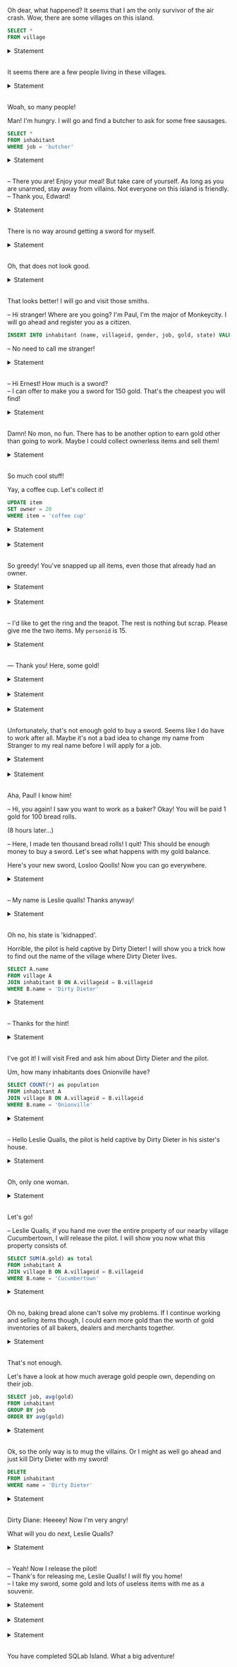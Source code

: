 

Oh dear, what happened? It seems that I am the only survivor of the air crash. Wow, there are some villages on this island.

```sql
SELECT *
FROM village
```

<details><summary>Statement</summary>Copy-paste the previous query. After the star `*`, add a comma and the given formula. Execute the complete query.<br><br>

<table>
    <tr>
        <th>villageid</th>
        <th>name</th>
        <th>chief</th>
        <th>hash</th>
        <th>token</th>
    </tr>
    <tr>
        <td>1</td>
        <td>Monkeycity</td>
        <td>1</td>
        <td>761729108008</td>
        <td>279644058721993</td>
    </tr>
    <tr>
        <td>2</td>
        <td>Cucumbertown</td>
        <td>6</td>
        <td>690325653982</td>
        <td>279644058721993</td>
    </tr>
</table>
Total: 3 rows affected.

</details><br>


It seems there are a few people living in these villages.

<details><summary>Statement</summary>How can you see a list of all inhabitants?<br><br>

<table>
    <tr>
        <th>personid</th>
        <th>name</th>
        <th>villageid</th>
        <th>gender</th>
        <th>job</th>
        <th>gold</th>
        <th>state</th>
        <th>hash</th>
        <th>token</th>
    </tr>
    <tr>
        <td>1</td>
        <td>Paul Bakerman</td>
        <td>1</td>
        <td>m</td>
        <td>baker</td>
        <td>850</td>
        <td>friendly</td>
        <td>894147374131</td>
        <td>130877018053621</td>
    </tr>
    <tr>
        <td>2</td>
        <td>Ernest Perry</td>
        <td>3</td>
        <td>m</td>
        <td>weaponsmith</td>
        <td>280</td>
        <td>friendly</td>
        <td>447643847988</td>
        <td>130877018053621</td>
    </tr>
</table>
Total: 19 rows affected.

</details><br>



Woah, so many people!

Man! I'm hungry. I will go and find a butcher to ask for some free sausages.

```sql
SELECT *
FROM inhabitant
WHERE job = 'butcher'
```

<details><summary>Statement</summary>Copy-paste the previous query, add the given formula, and execute it.<br><br>

<table>
    <tr>
        <th>personid</th>
        <th>name</th>
        <th>villageid</th>
        <th>gender</th>
        <th>job</th>
        <th>gold</th>
        <th>state</th>
        <th>hash</th>
        <th>token</th>
    </tr>
    <tr>
        <td>6</td>
        <td>Gerry Slaughterer</td>
        <td>2</td>
        <td>m</td>
        <td>butcher</td>
        <td>4850</td>
        <td>evil</td>
        <td>200228709826</td>
        <td>279073832771282</td>
    </tr>
    <tr>
        <td>7</td>
        <td>Peter Slaughterer</td>
        <td>3</td>
        <td>m</td>
        <td>butcher</td>
        <td>3250</td>
        <td>evil</td>
        <td>149631755589</td>
        <td>279073832771282</td>
    </tr>
</table>
Total: 4 rows affected.

</details><br>




– There you are! Enjoy your meal! But take care of yourself. As long as you are unarmed, stay away from villains. Not everyone on this island is friendly.  
– Thank you, Edward!

<details><summary>Statement</summary>Okay, let's see who is friendly on this island...<br><br>

<table>
    <tr>
        <th>personid</th>
        <th>name</th>
        <th>villageid</th>
        <th>gender</th>
        <th>job</th>
        <th>gold</th>
        <th>state</th>
        <th>hash</th>
        <th>token</th>
    </tr>
    <tr>
        <td>1</td>
        <td>Paul Bakerman</td>
        <td>1</td>
        <td>m</td>
        <td>baker</td>
        <td>850</td>
        <td>friendly</td>
        <td>894147374131</td>
        <td>50980998180879</td>
    </tr>
    <tr>
        <td>2</td>
        <td>Ernest Perry</td>
        <td>3</td>
        <td>m</td>
        <td>weaponsmith</td>
        <td>280</td>
        <td>friendly</td>
        <td>447643847988</td>
        <td>50980998180879</td>
    </tr>
</table>
Total: 11 rows affected.

</details><br>



There is no way around getting a sword for myself. 

<details><summary>Statement</summary>Now try to find a friendly weaponsmith to forge you one.

_Tip._ You can combine predicates in the `WHERE` clause with `AND`.<br><br>

<table>
    <tr>
        <th>personid</th>
        <th>name</th>
        <th>villageid</th>
        <th>gender</th>
        <th>job</th>
        <th>gold</th>
        <th>state</th>
        <th>hash</th>
        <th>token</th>
    </tr>
    <tr>
        <td>2</td>
        <td>Ernest Perry</td>
        <td>3</td>
        <td>m</td>
        <td>weaponsmith</td>
        <td>280</td>
        <td>friendly</td>
        <td>447643847988</td>
        <td>111873735423475</td>
    </tr>
</table>
Total: 1 row affected.

</details><br>



Oh, that does not look good.

<details><summary>Statement</summary>Maybe other friendly smiths can help you out, e.g. a blacksmith.

_Tip._ Try out: job LIKE '%smith' to find all inhabitants whose job ends with 'smith' (% is a wildcard for any number of characters).<br><br>

<table>
    <tr>
        <th>personid</th>
        <th>name</th>
        <th>villageid</th>
        <th>gender</th>
        <th>job</th>
        <th>gold</th>
        <th>state</th>
        <th>hash</th>
        <th>token</th>
    </tr>
    <tr>
        <td>2</td>
        <td>Ernest Perry</td>
        <td>3</td>
        <td>m</td>
        <td>weaponsmith</td>
        <td>280</td>
        <td>friendly</td>
        <td>447643847988</td>
        <td>71849070099607</td>
    </tr>
    <tr>
        <td>10</td>
        <td>Peter Drummer</td>
        <td>1</td>
        <td>m</td>
        <td>smith</td>
        <td>600</td>
        <td>friendly</td>
        <td>243111385149</td>
        <td>71849070099607</td>
    </tr>
</table>
Total: 3 rows affected.

</details><br>



That looks better! I will go and visit those smiths.

– Hi stranger! Where are you going? I'm Paul, I'm the major of Monkeycity. I will go ahead and register you as a citizen.

```sql
INSERT INTO inhabitant (name, villageid, gender, job, gold, state) VALUES ('Stranger', 1, '?', '?', 0, '?')
```

– No need to call me stranger!

<details><summary>Statement</summary>First, execute the `INSERT` query. Then, look for your personid.

_Tip._ In former queries, the * stands for: all columns. Instead of the star, you can also address one or more columns (separated by a comma) and you will only get the columns you need.<br><br>

<table>
    <tr>
        <th>personid</th>
        <th>token</th>
    </tr>
    <tr>
        <td>20</td>
        <td>30525141563126</td>
    </tr>
</table>
Total: 1 row affected.

</details><br>




– Hi Ernest! How much is a sword?  
– I can offer to make you a sword for 150 gold. That's the cheapest you will find!

<details><summary>Statement</summary>How much gold do you have?<br><br>

<table>
    <tr>
        <th>gold</th>
        <th>token</th>
    </tr>
    <tr>
        <td>0</td>
        <td>8733222069916</td>
    </tr>
</table>
Total: 1 row affected.

</details><br>



Damn! No mon, no fun. There has to be another option to earn gold other than going to work. Maybe I could collect ownerless items and sell them!

<details><summary>Statement</summary>Make a list of all items that don't belong to anyone.

_Tip._ You can recognize ownerless items by: WHERE owner IS NULL<br><br>

<table>
    <tr>
        <th>item</th>
        <th>owner</th>
        <th>hash</th>
        <th>token</th>
    </tr>
    <tr>
        <td>bucket</td>
        <td>None</td>
        <td>184436083777</td>
        <td>253789061748229</td>
    </tr>
    <tr>
        <td>carton</td>
        <td>None</td>
        <td>456410402076</td>
        <td>253789061748229</td>
    </tr>
</table>
Total: 6 rows affected.

</details><br>


So much cool stuff!

Yay, a coffee cup. Let's collect it!

```sql
UPDATE item
SET owner = 20
WHERE item = 'coffee cup'
```

<details><summary>Statement</summary>Execute the `UPDATE` query, and check the `item` table afterwards.<br><br>

<table>
    <tr>
        <th>item</th>
        <th>owner</th>
        <th>hash</th>
        <th>token</th>
    </tr>
    <tr>
        <td>bucket</td>
        <td>None</td>
        <td>184436083777</td>
        <td>107025105236366</td>
    </tr>
    <tr>
        <td>carton</td>
        <td>None</td>
        <td>456410402076</td>
        <td>107025105236366</td>
    </tr>
</table>
Total: 9 rows affected.

</details><br>




<details><summary>Statement</summary>Do you know a trick how to collect all the ownerless items? Afterwards, list all of the items you own.<br><br>

<table>
    <tr>
        <th>item</th>
        <th>token</th>
    </tr>
    <tr>
        <td>coffee cup</td>
        <td>139744599079637</td>
    </tr>
    <tr>
        <td>bucket</td>
        <td>139744599079637</td>
    </tr>
</table>
Total: 6 rows affected.

</details><br>


So greedy! You've snapped up all items, even those that already had an owner.

<details><summary>Statement</summary>Let's give them back to their rightful owners: the cane to 5, the hammer to 2 and the rope to 17. Afterwards, list all of the items you own.<br><br>

<table>
    <tr>
        <th>item</th>
        <th>token</th>
    </tr>
    <tr>
        <td>coffee cup</td>
        <td>206054094742976</td>
    </tr>
    <tr>
        <td>bucket</td>
        <td>206054094742976</td>
    </tr>
</table>
Total: 6 rows affected.

</details><br>




<details><summary>Statement</summary>Find a friendly inhabitant who is either a merchant or a dealer. Maybe they want to buy some of your items.<br><br>

<table>
    <tr>
        <th>personid</th>
        <th>name</th>
        <th>villageid</th>
        <th>gender</th>
        <th>job</th>
        <th>gold</th>
        <th>state</th>
        <th>hash</th>
        <th>token</th>
    </tr>
    <tr>
        <td>4</td>
        <td>Carl Ox</td>
        <td>1</td>
        <td>m</td>
        <td>merchant</td>
        <td>250</td>
        <td>friendly</td>
        <td>435957500169</td>
        <td>166940006711685</td>
    </tr>
    <tr>
        <td>12</td>
        <td>Otto Alexander</td>
        <td>2</td>
        <td>m</td>
        <td>dealer</td>
        <td>680</td>
        <td>friendly</td>
        <td>461779699008</td>
        <td>166940006711685</td>
    </tr>
</table>
Total: 3 rows affected.

</details><br>




– I'd like to get the ring and the teapot. The rest is nothing but scrap. Please give me the two items. My `personid` is 15.

<details><summary>Statement</summary>Afterwards, check the items that she owns.<br><br>

<table>
    <tr>
        <th>item</th>
        <th>owner</th>
        <th>hash</th>
        <th>token</th>
    </tr>
    <tr>
        <td>ring</td>
        <td>15</td>
        <td>972837695337</td>
        <td>261661938333343</td>
    </tr>
    <tr>
        <td>teapot</td>
        <td>15</td>
        <td>503611185415</td>
        <td>261661938333343</td>
    </tr>
</table>
Total: 2 rows affected.

</details><br>




— Thank you! Here, some gold!

<details><summary>Statement</summary>Transfer 120 from Helen's gold to yours, and then check the new amounts of your two rows.

_Tip._ SQL has no “transfer” operation. Use two `UPDATE` statements.<br><br>

<table>
    <tr>
        <th>name</th>
        <th>gold</th>
        <th>token</th>
    </tr>
    <tr>
        <td>Helen Grasshead</td>
        <td>560</td>
        <td>33454360073749</td>
    </tr>
    <tr>
        <td>Stranger</td>
        <td>120</td>
        <td>33454360073749</td>
    </tr>
</table>
Total: 2 rows affected.

</details><br>




<details><summary>Statement</summary>You have correctly updated Helen's gold. Now update yours.<br><br>

<table>
    <tr>
        <th>name</th>
        <th>gold</th>
        <th>token</th>
    </tr>
    <tr>
        <td>Helen Grasshead</td>
        <td>680</td>
        <td>36634440878275</td>
    </tr>
    <tr>
        <td>Stranger</td>
        <td>240</td>
        <td>36634440878275</td>
    </tr>
</table>
Total: 2 rows affected.

</details><br>




<details><summary>Statement</summary>You have correctly updated your gold. Now update Helen's.<br><br>

<table>
    <tr>
        <th>name</th>
        <th>gold</th>
        <th>token</th>
    </tr>
    <tr>
        <td>Stranger</td>
        <td>240</td>
        <td>12496616506700</td>
    </tr>
    <tr>
        <td>Helen Grasshead</td>
        <td>560</td>
        <td>12496616506700</td>
    </tr>
</table>
Total: 2 rows affected.

</details><br>


Unfortunately, that's not enough gold to buy a sword. Seems like I do have to work after all. Maybe it's not a bad idea to change my name from Stranger to my real name before I will apply for a job.

<details><summary>Statement</summary>Update your name to 'Leslie Qualls' and show the updated row.<br><br>

<table>
    <tr>
        <th>personid</th>
        <th>name</th>
        <th>villageid</th>
        <th>gender</th>
        <th>job</th>
        <th>gold</th>
        <th>state</th>
        <th>hash</th>
        <th>token</th>
    </tr>
    <tr>
        <td>20</td>
        <td>Leslie Qualls</td>
        <td>1</td>
        <td>?</td>
        <td>?</td>
        <td>240</td>
        <td>?</td>
        <td>793987966137</td>
        <td>18336198393759</td>
    </tr>
</table>
Total: 1 row affected.

</details><br>




<details><summary>Statement</summary>Since baking is one of your hobbies, why not find a baker who you can work for?

_Tip._ List all bakers and use `ORDER BY` gold to sort the results. `ORDER BY` gold `DESC` is even better because then the richest baker is on top.<br><br>

<table>
    <tr>
        <th>personid</th>
        <th>name</th>
        <th>villageid</th>
        <th>gender</th>
        <th>job</th>
        <th>gold</th>
        <th>state</th>
        <th>hash</th>
        <th>token</th>
    </tr>
    <tr>
        <td>1</td>
        <td>Paul Bakerman</td>
        <td>1</td>
        <td>m</td>
        <td>baker</td>
        <td>850</td>
        <td>friendly</td>
        <td>894147374131</td>
        <td>30928237956525</td>
    </tr>
    <tr>
        <td>9</td>
        <td>Tiffany Drummer</td>
        <td>1</td>
        <td>f</td>
        <td>baker</td>
        <td>550</td>
        <td>evil</td>
        <td>777224738827</td>
        <td>30928237956525</td>
    </tr>
</table>
Total: 3 rows affected.

</details><br>


Aha, Paul! I know him!

– Hi, you again! I saw you want to work as a baker? Okay! You will be paid 1 gold for 100 bread rolls.

(8 hours later...)

– Here, I made ten thousand bread rolls! I quit! This should be enough money to buy a sword. Let's see what happens with my gold balance.

Here's your new sword, Losloo Qoolls! Now you can go everywhere.

<details><summary>Statement</summary>Transfer your salary (100) from Paul's gold to yours, and substract the price of the sword (150). Then, display your gold balance.<br><br>

<table>
    <tr>
        <th>gold</th>
        <th>token</th>
    </tr>
    <tr>
        <td>190</td>
        <td>156356238644044</td>
    </tr>
</table>
Total: 1 row affected.

</details><br>




– My name is Leslie qualls! Thanks anyway!

<details><summary>Statement</summary>Is there a pilot on this island by any chance? He could fly you home.<br><br>

<table>
    <tr>
        <th>personid</th>
        <th>name</th>
        <th>villageid</th>
        <th>gender</th>
        <th>job</th>
        <th>gold</th>
        <th>state</th>
        <th>hash</th>
        <th>token</th>
    </tr>
    <tr>
        <td>8</td>
        <td>Arthur Tailor</td>
        <td>2</td>
        <td>m</td>
        <td>pilot</td>
        <td>490</td>
        <td>kidnapped</td>
        <td>526020225000</td>
        <td>228770217179253</td>
    </tr>
</table>
Total: 1 row affected.

</details><br>


Oh no, his state is 'kidnapped'.

Horrible, the pilot is held captive by Dirty Dieter! I will show you a trick how to find out the name of the village where Dirty Dieter lives.

```sql
SELECT A.name
FROM village A
JOIN inhabitant B ON A.villageid = B.villageid
WHERE B.name = 'Dirty Dieter'
```

<details><summary>Statement</summary>Copy-paste the previous query, add the given formula, and execute it.<br><br>

<table>
    <tr>
        <th>name</th>
        <th>token</th>
    </tr>
    <tr>
        <td>Onionville</td>
        <td>256500123076880</td>
    </tr>
</table>
Total: 1 row affected.

</details><br>




– Thanks for the hint!

<details><summary>Statement</summary>Use the join to find out the chief's name of the village Onionville.

_Tip._ In the column `chief` in the village table, the `personid` of the chief is stored.<br><br>

<table>
    <tr>
        <th>name</th>
        <th>token</th>
    </tr>
    <tr>
        <td>Fred Dix</td>
        <td>241491762019151</td>
    </tr>
</table>
Total: 1 row affected.

</details><br>


I've got it! I will visit Fred and ask him about Dirty Dieter and the pilot.

Um, how many inhabitants does Onionville have?

```sql
SELECT COUNT(*) as population
FROM inhabitant A
JOIN village B ON A.villageid = B.villageid
WHERE B.name = 'Onionville'
```

<details><summary>Statement</summary>Copy-paste the previous query, add the given formula, and execute it.<br><br>

<table>
    <tr>
        <th>population</th>
        <th>token</th>
    </tr>
    <tr>
        <td>8</td>
        <td>237857954360385</td>
    </tr>
</table>
Total: 1 row affected.

</details><br>




– Hello Leslie Qualls, the pilot is held captive by Dirty Dieter in his sister's house.

<details><summary>Statement</summary>Shall I tell you how many women there are in Onionville? Nah, you can figure it out by yourself!

_Tip._ Women show up as gender = 'f'.<br><br>

<table>
    <tr>
        <th>women</th>
        <th>token</th>
    </tr>
    <tr>
        <td>1</td>
        <td>41770464086333</td>
    </tr>
</table>
Total: 1 row affected.

</details><br>


Oh, only one woman.

<details><summary>Statement</summary>What's her name?<br><br>

<table>
    <tr>
        <th>name</th>
        <th>token</th>
    </tr>
    <tr>
        <td>Dirty Diane</td>
        <td>124254928334508</td>
    </tr>
</table>
Total: 1 row affected.

</details><br>


Let's go!

– Leslie Qualls, if you hand me over the entire property of our nearby village Cucumbertown, I will release the pilot. I will show you now what this property consists of.

```sql
SELECT SUM(A.gold) as total
FROM inhabitant A
JOIN village B ON A.villageid = B.villageid
WHERE B.name = 'Cucumbertown'
```

<details><summary>Statement</summary>Copy-paste the previous query, add the given formula, and execute it.<br><br>

<table>
    <tr>
        <th>total</th>
        <th>token</th>
    </tr>
    <tr>
        <td>8860</td>
        <td>153383718998319</td>
    </tr>
</table>
Total: 1 row affected.

</details><br>


Oh no, baking bread alone can't solve my problems. If I continue working and selling items though, I could earn more gold than the worth of gold inventories of all bakers, dealers and merchants together.

<details><summary>Statement</summary>Sum the gold of all these people.<br><br>

<table>
    <tr>
        <th>total</th>
        <th>token</th>
    </tr>
    <tr>
        <td>3910</td>
        <td>204307571743111</td>
    </tr>
</table>
Total: 1 row affected.

</details><br>


That's not enough.

Let's have a look at how much average gold people own, depending on their job.

```sql
SELECT job, avg(gold)
FROM inhabitant
GROUP BY job
ORDER BY avg(gold)
```

<details><summary>Statement</summary>Copy-paste the previous query, add the given formula, and execute it.<br><br>

<table>
    <tr>
        <th>job</th>
        <th>average</th>
        <th>token</th>
    </tr>
    <tr>
        <td>farmer</td>
        <td>10.0000000000000000</td>
        <td>222005781953802</td>
    </tr>
    <tr>
        <td>?</td>
        <td>190.0000000000000000</td>
        <td>222005781953802</td>
    </tr>
</table>
Total: 11 rows affected.

</details><br>


Ok, so the only way is to mug the villains. Or I might as well go ahead and just kill Dirty Dieter with my sword!

```sql
DELETE
FROM inhabitant
WHERE name = 'Dirty Dieter'
```

<details><summary>Statement</summary>Execute the previous query. Which item is now ownerless?<br><br>

<table>
    <tr>
        <th>item</th>
        <th>token</th>
    </tr>
    <tr>
        <td>cane</td>
        <td>193891994785434</td>
    </tr>
</table>
Total: 1 row affected.

</details><br>


Dirty Diane: Heeeey! Now I'm very angry!

What will you do next, Leslie Qualls?

<details><summary>Statement</summary>Delete Dirty Diane, and show the remaining inhabitants of Onionville (villageid 3).<br><br>

<table>
    <tr>
        <th>personid</th>
        <th>name</th>
        <th>villageid</th>
        <th>gender</th>
        <th>job</th>
        <th>gold</th>
        <th>state</th>
        <th>hash</th>
        <th>token</th>
    </tr>
    <tr>
        <td>2</td>
        <td>Ernest Perry</td>
        <td>3</td>
        <td>m</td>
        <td>weaponsmith</td>
        <td>280</td>
        <td>friendly</td>
        <td>447643847988</td>
        <td>59998173561476</td>
    </tr>
    <tr>
        <td>7</td>
        <td>Peter Slaughterer</td>
        <td>3</td>
        <td>m</td>
        <td>butcher</td>
        <td>3250</td>
        <td>evil</td>
        <td>149631755589</td>
        <td>59998173561476</td>
    </tr>
</table>
Total: 6 rows affected.

</details><br>




– Yeah! Now I release the pilot!<br>
– Thank's for releasing me, Leslie Qualls! I will fly you home!<br>
– I take my sword, some gold and lots of useless items with me as a souvenir.

<details><summary>Statement</summary>Change the pilot's status to 'friendly', your own status to 'emigrated', and show the table `inhabitant`.<br><br>

<table>
    <tr>
        <th>personid</th>
        <th>name</th>
        <th>villageid</th>
        <th>gender</th>
        <th>job</th>
        <th>gold</th>
        <th>state</th>
        <th>hash</th>
        <th>token</th>
    </tr>
    <tr>
        <td>2</td>
        <td>Ernest Perry</td>
        <td>3</td>
        <td>m</td>
        <td>weaponsmith</td>
        <td>280</td>
        <td>friendly</td>
        <td>447643847988</td>
        <td>226496379089034</td>
    </tr>
    <tr>
        <td>3</td>
        <td>Rita Ox</td>
        <td>1</td>
        <td>f</td>
        <td>baker</td>
        <td>350</td>
        <td>friendly</td>
        <td>551997830527</td>
        <td>226496379089034</td>
    </tr>
</table>
Total: 18 rows affected.

</details><br>




<details><summary>Statement</summary>You have correctly updated the pilot's status. Now update yours to 'emigrated', and show the table `inhabitant`.<br><br>

<table>
    <tr>
        <th>personid</th>
        <th>name</th>
        <th>villageid</th>
        <th>gender</th>
        <th>job</th>
        <th>gold</th>
        <th>state</th>
        <th>hash</th>
        <th>token</th>
    </tr>
    <tr>
        <td>2</td>
        <td>Ernest Perry</td>
        <td>3</td>
        <td>m</td>
        <td>weaponsmith</td>
        <td>280</td>
        <td>friendly</td>
        <td>447643847988</td>
        <td>254055169129857</td>
    </tr>
    <tr>
        <td>3</td>
        <td>Rita Ox</td>
        <td>1</td>
        <td>f</td>
        <td>baker</td>
        <td>350</td>
        <td>friendly</td>
        <td>551997830527</td>
        <td>254055169129857</td>
    </tr>
</table>
Total: 18 rows affected.

</details><br>




<details><summary>Statement</summary>You have correctly updated your status. Now update the pilot's state to 'friendly', and show the table `inhabitant`.<br><br>

<table>
    <tr>
        <th>personid</th>
        <th>name</th>
        <th>villageid</th>
        <th>gender</th>
        <th>job</th>
        <th>gold</th>
        <th>state</th>
        <th>hash</th>
        <th>token</th>
    </tr>
    <tr>
        <td>2</td>
        <td>Ernest Perry</td>
        <td>3</td>
        <td>m</td>
        <td>weaponsmith</td>
        <td>280</td>
        <td>friendly</td>
        <td>447643847988</td>
        <td>149613783694257</td>
    </tr>
    <tr>
        <td>3</td>
        <td>Rita Ox</td>
        <td>1</td>
        <td>f</td>
        <td>baker</td>
        <td>350</td>
        <td>friendly</td>
        <td>551997830527</td>
        <td>149613783694257</td>
    </tr>
</table>
Total: 18 rows affected.

</details><br>


You have completed SQLab Island. What a big adventure!

